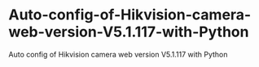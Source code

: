 # Auto-config-of-Hikvision-camera-web-version-V5.1.117-with-Python
Auto config of Hikvision camera web version V5.1.117 with Python
